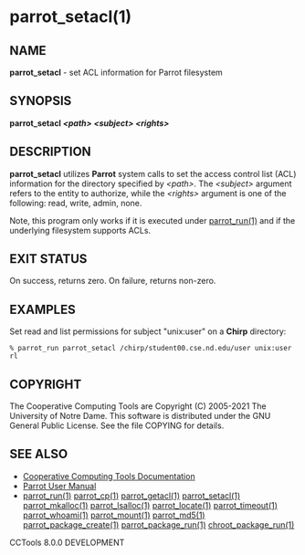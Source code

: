 






















# parrot_setacl(1)

## NAME
**parrot_setacl** - set ACL information for Parrot filesystem

## SYNOPSIS
**parrot_setacl _&lt;path&gt;_ _&lt;subject&gt;_ _&lt;rights&gt;_**

## DESCRIPTION
**parrot_setacl** utilizes **Parrot** system calls to set the access
control list (ACL) information for the directory specified by _&lt;path&gt;_.  The
_&lt;subject&gt;_ argument refers to the entity to authorize, while the
_&lt;rights&gt;_ argument is one of the following: read, write, admin, none.

Note, this program only works if it is executed under [parrot_run(1)](parrot_run.md) and if the
underlying filesystem supports ACLs.

## EXIT STATUS
On success, returns zero.  On failure, returns non-zero.

## EXAMPLES
Set read and list permissions for subject "unix:user" on a **Chirp** directory:

```
% parrot_run parrot_setacl /chirp/student00.cse.nd.edu/user unix:user rl
```

## COPYRIGHT
The Cooperative Computing Tools are Copyright (C) 2005-2021 The University of Notre Dame.  This software is distributed under the GNU General Public License.  See the file COPYING for details.

## SEE ALSO

- [Cooperative Computing Tools Documentation]("../index.html")
- [Parrot User Manual]("../parrot.html")
- [parrot_run(1)](parrot_run.md) [parrot_cp(1)](parrot_cp.md) [parrot_getacl(1)](parrot_getacl.md)  [parrot_setacl(1)](parrot_setacl.md)  [parrot_mkalloc(1)](parrot_mkalloc.md)  [parrot_lsalloc(1)](parrot_lsalloc.md)  [parrot_locate(1)](parrot_locate.md)  [parrot_timeout(1)](parrot_timeout.md)  [parrot_whoami(1)](parrot_whoami.md)  [parrot_mount(1)](parrot_mount.md)  [parrot_md5(1)](parrot_md5.md)  [parrot_package_create(1)](parrot_package_create.md)  [parrot_package_run(1)](parrot_package_run.md)  [chroot_package_run(1)](chroot_package_run.md)


CCTools 8.0.0 DEVELOPMENT
